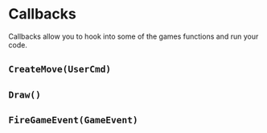 # Callbacks

Callbacks allow you to hook into some of the games functions and run your code.

## `CreateMove(UserCmd)`

## `Draw()`

## `FireGameEvent(GameEvent)`